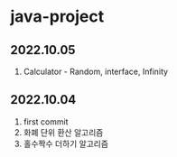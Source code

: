 # java-project

## 2022.10.05
1. Calculator - Random, interface, Infinity

## 2022.10.04
1. first commit
2. 화폐 단위 환산 알고리즘
3. 홀수짝수 더하기 알고리즘

